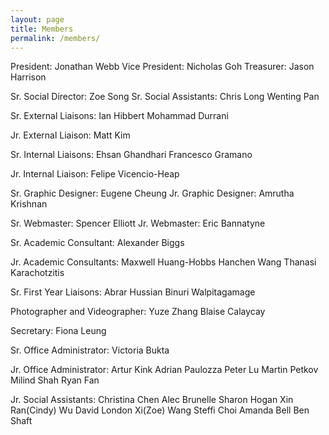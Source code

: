 ```yaml
---
layout: page
title: Members
permalink: /members/
---
```


President: Jonathan Webb
Vice President: Nicholas Goh
Treasurer: Jason Harrison

Sr. Social Director: Zoe Song
Sr. Social Assistants:
Chris Long
Wenting Pan

Sr. External Liaisons:
Ian Hibbert
Mohammad Durrani

Jr. External Liaison: Matt Kim

Sr. Internal Liaisons:
Ehsan Ghandhari
Francesco Gramano

Jr. Internal Liaison: Felipe Vicencio-Heap

Sr. Graphic Designer: Eugene Cheung
Jr. Graphic Designer: Amrutha Krishnan

Sr. Webmaster: Spencer Elliott
Jr. Webmaster: Eric Bannatyne

Sr. Academic Consultant: Alexander Biggs

Jr. Academic Consultants:
Maxwell Huang-Hobbs
Hanchen Wang
Thanasi Karachotzitis

Sr. First Year Liaisons:
Abrar Hussian
Binuri Walpitagamage

Photographer and Videographer:
Yuze Zhang
Blaise Calaycay

Secretary: Fiona Leung

Sr. Office Administrator: Victoria Bukta

Jr. Office Administrator:
Artur Kink
Adrian Paulozza
Peter Lu
Martin Petkov
Milind Shah
Ryan Fan

Jr. Social Assistants:
Christina Chen
Alec Brunelle
Sharon Hogan
Xin Ran(Cindy) Wu
David London
Xi(Zoe) Wang
Steffi Choi
Amanda Bell
Ben Shaft
